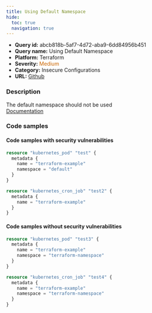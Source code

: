 ```yaml
---
title: Using Default Namespace
hide:
  toc: true
  navigation: true
---
```


<style>
  .highlight .hll {
    background-color: #ff171742;
  }
  .md-content {
    max-width: 1100px;
    margin: 0 auto;
  }
</style>

-   **Query id:** abcb818b-5af7-4d72-aba9-6dd84956b451
-   **Query name:** Using Default Namespace
-   **Platform:** Terraform
-   **Severity:** <span style="color:#C60">Medium</span>
-   **Category:** Insecure Configurations
-   **URL:** [Github](https://github.com/Checkmarx/kics/tree/master/assets/queries/terraform/kubernetes/using_default_namespace)

### Description
The default namespace should not be used<br>
[Documentation](https://registry.terraform.io/providers/hashicorp/kubernetes/latest/docs/resources/pod#namespace)

### Code samples
#### Code samples with security vulnerabilities
```tf title="Postitive test num. 1 - tf file" hl_lines="9 4"
resource "kubernetes_pod" "test" {
  metadata {
    name = "terraform-example"
    namespace = "default"
  }
}

resource "kubernetes_cron_job" "test2" {
  metadata {
    name = "terraform-example"
  }
}

```


#### Code samples without security vulnerabilities
```tf title="Negative test num. 1 - tf file"
resource "kubernetes_pod" "test3" {
  metadata {
    name = "terraform-example"
    namespace = "terraform-namespace"
  }
}

resource "kubernetes_cron_job" "test4" {
  metadata {
    name = "terraform-example"
    namespace = "terraform-namespace"
  }
}

```
